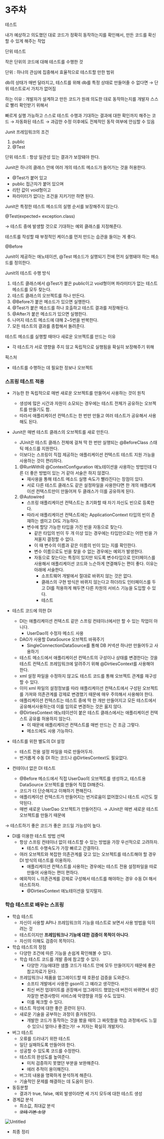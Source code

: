 # 3주차

테스트

내가 예상하고 의도했던 대로 코드가 정확히 동작하는지를 확인해서, 만든 코드를 확신할 수 있게 해주는 작업

단위 테스트

작은 단위의 코드에 대해 테스트를 수행한 것

단위 : 하나의 관심에 집중해서 효율적으로 테스트할 만한 범위

db의 상태가 매번 달라지고, 테스트를 위해 db를 특정 상태로 만들어줄 수 없다면 → 단위 테스트로서 가치가 없어짐

하는 이유 : 개발자가 설계하고 만든 코드가 원래 의도한 대로 동작하는지를 개발자 스스로 빨리 확인받기 위해서

빠르게 실행 가능하고 스스로 테스트 수행과 기대하는 결과에 대한 확인까지 해주는 코드 → 자동화된 테스트 → 과감한 수정 이후에도 전체적인 동작 여부에 안심할 수 있음

Junit 프레임워크의 조건

1. public
2. @Test

단위 테스트 : 항상 일관성 있는 결과가 보장돼야 한다.

Junit은 하나의 클래스 안에 여러 개의 테스트 메소드가 들어가는 것을 허용한다.

- @Test가 붙어 있고
- public 접근자가 붙어 있으며
- 리턴 값이 void형이고
- 파라미터가 없다는 조건을 지키기만 하면 된다.

Junit은 특정한 테스트 메소드의 실행 순서를 보장해주지 않는다.

@Test(expected= exception.class)

→ 테스트 중에 발생할 것으로 기대하는 예외 클래스를 지정해준다.

테스트를 작성할 때 부정적인 케이스를 먼저 만드는 습관을 들이는 게 좋다.

@Before

Junit이 제공하는 애노테이션, @Test 메소드가 실행되기 전에 먼저 실행돼야 하는 메소드를 정의한다.

Junit의 테스트 수행 방식

1. 테스트 클래스에서 @Test가 붙은 public이고 void형이며 파라미터가 없는 테스트 메소드를 모두 찾는다.
2. 테스트 클래스의 오브젝트를 하나 만든다.
3. @Before가 붙은 메소드가 있으면 실행한다.
4. @Test가 붙은 메소드를 하나 호출하고 테스트 결과를 저장해둔다.
5. @After가 붙은 메소드가 있으면 실행한다.
6. 나머지 테스트 메소드에 대해 2~5번을 반복한다.
7. 모든 테스트의 결과를 종합해서 돌려준다.

테스트 메소드를 실행할 때마다 새로운 오브젝트를 만드는 이유

- 각 테스트가 서로 영향을 주지 않고 독립적으로 실행됨을 확실히 보장해주기 위해

픽스처

- 테스트를 수행하는 데 필요한 정보나 오브젝트

### 스프링 테스트 적용

- 가능한 한 독립적으로 매번 새로운 오브젝트를 만들어서 사용하는 것이 원칙
    - 생성에 많은 시간과 자원이 소모되는 경우에는 테스트 전체가 공유하는 오브젝트를 만들기도 함.
    - 따라서 애플리케이션 컨텍스트는 한 번만 만들고 여러 테스트가 공유해서 사용해도 된다.
- Junit은 매번 테스트 클래스의 오브젝트를 새로 만든다.
    - JUnit은 테스트 클래스 전체에 걸쳐 딱 한 번만 실행되는 @BeforeClass 스태틱 메소드를 지원한다.
    - 이보다는 스프링이 직접 제공하는 애플리케이션 컨텍스트 테스트 지원 가능을 사용하는 것이 편리하다.
    1. @RunWith와 @ContextConfiguration 애노테이션을 사용하는 방법인데 다른 더 좋은 방법이 있는 거 같아 서술은 하지 않겠다.
        - 재사용을 통해 테스트 메소드 실행 속도가 빨라진다는 장점이 있다.
        - 서로 다른 테스트 클래스도 같은 설정파일을 사용한다면 한 개의 애플리케이션 컨텍스트만이 만들어져 두 클래스가 이를 공유하게 된다.
    2. @Autowired
        - 스프링 애플리케이션 컨텍스트는 초기화할 때 자기 자신도 빈으로 등록한다.
        - 따라서 애플리케이션 컨텍스트에는 ApplicationContext 타입의 빈이 존재하는 셈이고 DI도 가능하다.
        - 변수에 할당 가능한 타입을 가진 빈을 자동으로 찾는다.
            - 같은 타입의 빈이 두 개 이상 있는 경우에는 타입만으로는 어떤 빈을 가져올지 결정할 수 없다.
            - 이 때 변수의 이름과 같은 이름의 빈이 있는 지를 확인한다.
            - 변수 이름으로도 빈을 찾을 수 없는 경우에는 예외가 발생한다.
            - 자동으로 찾는다는 특징이 있지만 되도록 변수타입으로 인터페이스를 사용해서 애플리케이션 코드와 느슨하게 연결해두는 편이 좋다. 이유는 아래에 서술한다.
                - 소프트웨어 개발에서 절대로 바뀌지 않는 것은 없다.
                - 클래스의 구현 방식은 바뀌지 않는다고 하더라도 인터페이스를 두고 DI를 적용하게 해두면 다른 차원의 서비스 기능을 도입할 수 있다.
                - 테스트
                
- 테스트 코드에 의한 DI
    - DI는 애플리케이션 컨텍스트 같은 스프링 컨테이너에서만 할 수 있는 작업이 아니다.
        - UserDao의 수정자 메소드 사용
    - DAO가 사용할 DataSource 오브젝트 바꿔주기
        - SingleConnectionDataSource를 통해 DB 커넥션 하나만 만들어두고 사용하기
    - 테스트 메소드에서 애플리케이션 컨텍스트의 구성이나 상태를 변경한다는 것을 테스트 컨텍스트 프레임워크에 알려주기 위해 @DirtiesContext를 사용해야 한다.
    - xml 설정 파일을 수정하지 않고도 테스트 코드를 통해 오브젝트 관계를 재구성할 수 있다.
    - 이미 xml 파일의 설정정보를 따라 애플리케이션 컨텍스트에서 구성된 오브젝트를 가져와 의존관계를 강제로 변경했기 때문에 매우 주의해서 사용해야 한다.
    - 애플리케이션 컨텍스트는 테스트 중에 딱 한 개만 만들어지고 모든 테스트에서 공유해서사용하는데 이를 임의로 변경하는 것은 옳지 않다.
    - @DirtiesContext 애노테이션이 붙은 테스트 클래스에서는 애플리케이션 컨텍스트 공유를 허용하지 않는다.
        - 이 때문에 애플리케이션 컨텍스트를 매번 만드는 건 조금 그렇다.
        - 메소드에도 사용 가능하다.
        
- 테스트를 위한 별도의 DI 설정
    - 테스트 전용 설정 파일을 따로 만들어두자.
    - 번거롭게 수동 DI 하는 코드나 @DirtiesContext도 필요없다.
    
- 컨테이너 없은 DI 테스트
    - @Before 메소드에서 직접 UserDao의 오브젝트를 생성하고, 테스트용 DataSource 오브젝트를 만들어 직접 DI해준다.
    - 코드가 더 단순해지고 이해하기 편해진다.
    - 애플리케이션 컨텍스트가 만들어지는 번거로움이 없어졌으니 테스트 시간도 절약된다.
    - 매번 새로운 UserDao 오브젝트가 만들어진다. → JUnit은 매번 새로운 테스트 오브젝트를 만들기 때문에

→ 테스트하기 좋은 코드가 좋은 코드일 가능성이 높다.

- DI를 이용한 테스트 방법 선택
    - 항상 스프링 컨테이너 없이 테스트할 수 있는 방법을 가장 우선적으로 고려하자.
        - 테스트 수행속도가 가장 빠르고 간결하다.
    - 여러 오브젝트와 복잡한 의존관계를 갖고 있는 오브젝트를 테스트해야 할 경우 DI 방식의 테스트를 이용하자.
        - 애플리케이션 컨텍스트를 사용하는 경우에는 테스트 전용 설정파일을 따로 만들어 사용하는 편이 편하다.
    - 예외적이 ㄴ의존관계를 강제로 구성해서 테스트를 해야하는 경우 수동 DI 해서 테스트하자.
        - @DirtiesContext 애노테이션을 잊지말자.

### 학습 테스트로 배우는 스프링

- 학습 테스트
    - 자신이 사용할 API나 프레임워크의 기능을 테스트로 보면서 사용 방법을 익히려는 것
    - 테스트이지만 **프레임워크나 기능에 대한 검증이 목적이 아니다**.
    - 자신의 이해도 검증이 목적이다.
- 학습 테스트의 장점
    - 다양한 조건에 따른 기능을 손쉽게 확인해볼 수 있다.
    - 학습 테스트 코드를 개발 중에 참고할 수 있다.
        - 다양한 기능에대한 샘플 코드가 테스트 안에 모두 만들어지기 때문에 좋은 참고자료가 된다.
    - 프레임워크나 제품을 업그레이드할 때 호환성 검증을 도와준다.
        - 소프티 개발에서 사용한 gson이 그 예라고 생각한다.
        - 최신 버전 업데이트를 권장해서 업그레이드 했었는데 버전이 바뀌면서 생긴 자잘한 변경사항이 서비스에 악영향을 끼칠 수도 있었다.
        - 이를 체크할 수 있다.
    - 테스트 작성에 대한 좋은 훈련이 된다.
    - 새로운 기술을 공부하는 과정이 즐거워진다.
        - 개발한 코드가 동작하는 것을 봤을 때의 그 짜릿함을 학습 과정에서도 느낄 수 있으니 얼마나 좋겠는가! → 저자는 확실히 개발자다.
- 버그 테스트
    - 오류를 드러내기 위한 테스트
    - 일단 실패하도록 만들어야 한다.
    - 성공할 수 있도록 코드를 수정한다.
    - 테스트의 완성도를 높여준다.
        - 미처 검증하지 못했던 부분을 보완해준다.
        - 에러 추적이 용이해진다.
    - 버그의 내용을 명확하게 분석하게 해준다.
    - 기술적인 문제를 해결하는 데 도움이 된다.
- 동등분할
    - 결과가 true, false, 예외 발생이라면 세 가지 모두에 대한 테스트 생성
- 경계값 분석
    - 최소값, 최대값 분석
    - ~~코테 기본 소양~~
    

![Untitled](https://prod-files-secure.s3.us-west-2.amazonaws.com/7f8945cc-fa99-4fa3-a059-5821bb5f91c9/9b384140-5066-4b78-915d-6edc4da0cdb7/Untitled.png)

- 최종 정리